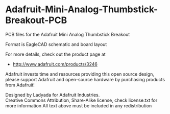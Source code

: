 # Adafruit-Mini-Analog-Thumbstick-Breakout-PCB
PCB files for the Adafruit Mini Analog Thumbstick Breakout

Format is EagleCAD schematic and board layout

For more details, check out the product page at

   * http://www.adafruit.com/products/3246

Adafruit invests time and resources providing this open source design, 
please support Adafruit and open-source hardware by purchasing 
products from Adafruit!

Designed by Ladyada for Adafruit Industries.  
Creative Commons Attribution, Share-Alike license, check license.txt for more information
All text above must be included in any redistribution